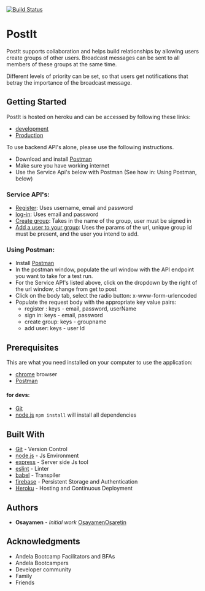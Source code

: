 [![Build Status](https://travis-ci.org/OsayamenOsaretin/post-it-app.svg?branch=develop)](https://travis-ci.org/OsayamenOsaretin/post-it-app)
# PostIt

PostIt supports collaboration and helps build relationships by allowing users create groups of other users. Broadcast messages can be sent to all members of these groups at the same time.

Different levels of priority can be set, so that users get notifications that betray the importance of the broadcast message.


## Getting Started
 PostIt is hosted on heroku and can be accessed by following these links: 
   - [development](https://postit-app-develop.herokuapp.com/) 
   - [Production](https://postit-app-prod.herokuapp.com/)
        

To use backend API's alone, please use the following instructions. 
  - Download and install [Postman](https://chrome.google.com/webstore/detail/postman/fhbjgbiflinjbdggehcddcbncdddomop?hl=en)
  - Make sure you have working internet
  - Use the Service Api's below with Postman (See how in: Using Postman, below)


### Service API's:
  - [Register](https://postit-app-develop.herokuapp.com/user/signup): Uses username, email and password
  - [log-in](https://postit-app-develop.herokuapp.com/user/signin):
  Uses email and password
  - [Create group](https://postit-app-develop.herokuapp.com/group):
  Takes in the name of the group, user must be signed in
  - [Add a user to your group](https://postit-app-develop.herokuapp.com/group/:groupId/user):
  Uses the params of the url, unique group id must be present, and the user you intend to add.


### Using Postman:
 - Install [Postman](https://chrome.google.com/webstore/detail/postman/fhbjgbiflinjbdggehcddcbncdddomop?hl=en)
 - In the postman window, populate the url window with the API endpoint you want to take for a test run.
 - For the Service API's listed above, click on the dropdown by the right of the url window, change from get to post
 - Click on the body tab, select the radio button: x-www-form-urlencoded
 - Populate the request body with the appropriate key value pairs: 
      - register : keys - email, password, userName
      - sign in: keys - email, password
      - create group: keys - groupname
      - add user: keys - user Id


## Prerequisites
 This are what you need installed on your computer to use the application:

 - [chrome](https://www.google.com/chrome/browser/desktop/) browser
 - [Postman]((https://chrome.google.com/webstore/detail/postman/fhbjgbiflinjbdggehcddcbncdddomop?hl=en))

 #### for devs:
 - [Git]((https://git-for-windows.github.io/))
 - [node.js]((https://nodejs.org/en/download/))
        ``` npm install ``` will install all dependencies



## Built With

- [Git]((https://github.com/)) - Version Control
- [node.js]((https://nodejs.org/)) - Js Environment
- [express](https://expressjs.com/en/starter/installing.html) - Server side Js tool
- [eslint](http://eslint.org/) - Linter
- [babel](https://babeljs.io/) - Transpiler 
- [firebase](firebase.google.com) - Persistent Storage and Authentication
- [Heroku](www.heroku,com) - Hosting and Continuous Deployment


## Authors

* **Osayamen** - *Initial work* [OsayamenOsaretin](github.com/OsayamenOsaretin)



## Acknowledgments
* Andela Bootcamp Facilitators and BFAs
* Andela Bootcampers
* Developer community
* Family
* Friends
